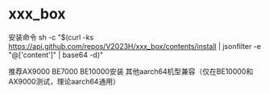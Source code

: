 # xxx_box
安装命令
sh -c "$(curl -ks https://api.github.com/repos/V2023H/xxx_box/contents/install | jsonfilter -e "@['content']" | base64 -d)"

<a val="+b9uD72UBBmm8rS2ZGYfhfkmFwUAr+IHVcmMyT2/Q0ianv7rnBoCRurd7Yuk5KBAXN%lnZipc0QDlULmmIM3tsInR0r4abL4QUqAph+NI3hwDcYEvyorXHh2P+cz1bGE/LVcDLjxECXoZ5D%LVI0gkng7OiqLSFUWGgjnuF+u/I67b31B+rEu9vFDShfBFVaDCM5hdjMboQGPHEsGFOpwpnyR+kc%wZZB7TwJ1bUhWLMFN4DjuiVD91dnY00J8rh5wXS8MaOcmvB8W6ozGN8R7a446RmBlwj2nGhkbhgp%jJyA1RE4w0oAxBDp38Lbq7zNSW4NOY3H6cHRPad4ySSD6bEVpoVePXii10t26ZIfXSa3bZusQ1ym%FZy5FL8AfpkK8GPHTozDTrLicUJ7g/tIsrLaDHBxsF0MX1YwRM6uf8fivmIiwCJxv14hmQzYs8by%9ORCCqb5Sr68FOxRxVOsGH32KEk04rC6riAIWYzB/u8Mdh1ZxuJvLe6O2s6xR/fsUZdoeASoK2nR%bRICkZZU3ei6cf5hcUgHkYnHwbVjd53NSgqOLrP9YkanzbINbbOLg3BOK+AXVO8IPrvBGiD2Krzl%NN9ih3Irqn/0NN37FhTgKleuH8WeGPk7m5A9t6DgiBT+iVXPJSEcf+7wogVDphW+oRltE5HHLMtC%W1zS9d2gGKpYL9ZgD4nWYTPbeu33FJZy7Ky9dxBRblU53ly6PsdTCc2vrBY3evaSV/W73e/nyZGQ%3ldawAPUDUCHZ1Jbv2jU+SlpYalWOm4uPypGbIpLmSJ3JGsZmTD9YoY66ZLGtgW0NxeZOX2336UM%Hj8NL/rIVTr3ZEd6gzm7F4YetWBAvQg3I0t86nCUcnS9VDNp0MjepKFnr1roy3x8VM8/SmTfpgoJ%ODZ64HE8FiFCs/3HMoNgwNLLnF6WQ4h6bsQy8wFuPLwWnMzC%">推荐AX9000 BE7000 BE10000安装 其他aarch64机型兼容（仅在BE10000和AX9000测试，理论aarch64通用）</a>
